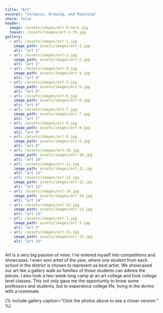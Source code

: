 ```yaml
---
title: "Art"
excerpt: "Ceramics, Drawing, and Painting"
share: false
header:
  image: /assets/images/art-9-hero.jpg
  teaser: /assets/images/art-1-th.jpg
gallery:
  - url: /assets/images/art-1.jpg
    image_path: assets/images/art-1.jpg
    alt: "art 1"
  - url: /assets/images/art-2.jpg
    image_path: assets/images/art-2.jpg
    alt: "art 2"
  - url: /assets/images/art-4.jpg
    image_path: assets/images/art-4.jpg
    alt: "art 4"
  - url: /assets/images/art-5.jpg
    image_path: assets/images/art-5.jpg
    alt: "art 5"
  - url: /assets/images/art-6.jpg
    image_path: assets/images/art-6.jpg
    alt: "art 6"
  - url: /assets/images/art-7.jpg
    image_path: assets/images/art-7.jpg
    alt: "art 7"
  - url: /assets/images/art-9.jpg
    image_path: assets/images/art-9.jpg
    alt: "art 9"
  - url: /assets/images/art-8.jpg
    image_path: assets/images/art-8.jpg
    alt: "art 8"
  - url: /assets/images/art-10.jpg
    image_path: assets/images/art-10.jpg
    alt: "art 10"
  - url: /assets/images/art-11.jpg
    image_path: assets/images/art-11.jpg
    alt: "art 11"
  - url: /assets/images/art-12.jpg
    image_path: assets/images/art-12.jpg
    alt: "art 12"
  - url: /assets/images/art-14.jpg
    image_path: assets/images/art-14.jpg
    alt: "art 14"
  - url: /assets/images/art-13.jpg
    image_path: assets/images/art-13.jpg
    alt: "art 13"
  - url: /assets/images/art-3.jpg
    image_path: assets/images/art-3.jpg
    alt: "art 3"
  - url: /assets/images/art-15.jpg
    image_path: assets/images/art-15.jpg
    alt: "art 15"
---
```


Art is a very big passion of mine.  I've entered myself into competitions and showcases.  I even won artist of the year, where one student from each school in the district is chosen to represent as best artist.  We showcased our art like a gallery walk so families of those students can admire the pieces.  I also took a two-week long camp at an art college and took college level classes.  This not only gave me the opportunity to know some professors and students, but to experience college life, living in the dorms with a roommate.

{% include gallery caption="Click the photos above to see a closer version." %}
